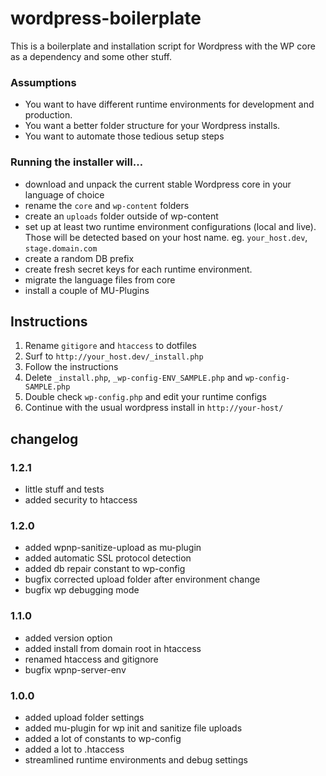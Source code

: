 # wordpress-boilerplate

This is a boilerplate and installation script for Wordpress with the WP core as a dependency and some other stuff. 


### Assumptions
- You want to have different runtime environments for development and production.
- You want a better folder structure for your Wordpress installs.
- You want to automate those tedious setup steps


### Running the installer will…
- download and unpack the current stable Wordpress core in your language of choice
- rename the `core` and `wp-content` folders
- create an `uploads` folder outside of wp-content
- set up at least two runtime environment configurations (local and live). Those will be detected based on your host name. eg. `your_host.dev`, `stage.domain.com`
- create a random DB prefix
- create fresh secret keys for each runtime environment.
- migrate the language files from core
- install a couple of MU-Plugins


## Instructions
1. Rename `gitigore` and `htaccess` to dotfiles
2. Surf to `http://your_host.dev/_install.php`
3. Follow the instructions
4. Delete `_install.php`, `_wp-config-ENV_SAMPLE.php` and `wp-config-SAMPLE.php`
5. Double check `wp-config.php` and edit your runtime configs
6. Continue with the usual wordpress install in `http://your-host/`


## changelog

### 1.2.1
- little stuff and tests
- added security to htaccess

### 1.2.0
- added wpnp-sanitize-upload as mu-plugin
- added automatic SSL protocol detection
- added db repair constant to wp-config
- bugfix corrected upload folder after environment change
- bugfix wp debugging mode

### 1.1.0
- added version option
- added install from domain root in htaccess
- renamed htaccess and gitignore
- bugfix wpnp-server-env

### 1.0.0
- added upload folder settings
- added mu-plugin for wp init and sanitize file uploads
- added a lot of constants to wp-config
- added a lot to .htaccess
- streamlined runtime environments and debug settings